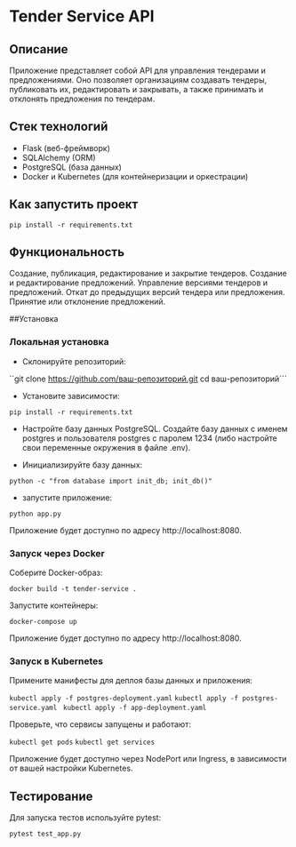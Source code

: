 # Tender Service API
##

## Описание

Приложение представляет собой API для управления тендерами и предложениями. Оно позволяет организациям создавать тендеры, публиковать их, редактировать и закрывать, а также принимать и отклонять предложения по тендерам.

## Стек технологий

- Flask (веб-фреймворк)
- SQLAlchemy (ORM)
- PostgreSQL (база данных)
- Docker и Kubernetes (для контейнеризации и оркестрации)
##

## Как запустить проект

```pip install -r requirements.txt```


## Функциональность
Создание, публикация, редактирование и закрытие тендеров.
Создание и редактирование предложений.
Управление версиями тендеров и предложений.
Откат до предыдущих версий тендера или предложения.
Принятие или отклонение предложений.

##Установка

### Локальная установка
- Склонируйте репозиторий:

``git clone https://github.com/ваш-репозиторий.git
cd ваш-репозиторий```

- Установите зависимости:

```pip install -r requirements.txt```

- Настройте базу данных PostgreSQL. Создайте базу данных с именем postgres и пользователя postgres с паролем 1234 (либо настройте свои переменные окружения в файле .env).

- Инициализируйте базу данных:

```python -c "from database import init_db; init_db()"```

- запустите приложение:

```python app.py```

Приложение будет доступно по адресу http://localhost:8080.

### Запуск через Docker
Соберите Docker-образ:

```docker build -t tender-service .```

Запустите контейнеры:

```docker-compose up```

Приложение будет доступно по адресу http://localhost:8080.

### Запуск в Kubernetes
Примените манифесты для деплоя базы данных и приложения:

```kubectl apply -f postgres-deployment.yaml```
```kubectl apply -f postgres-service.yaml```
``` kubectl apply -f app-deployment.yaml```

Проверьте, что сервисы запущены и работают:

```kubectl get pods```
```kubectl get services```

Приложение будет доступно через NodePort или Ingress, в зависимости от вашей настройки Kubernetes.

## Тестирование
Для запуска тестов используйте pytest:

```pytest test_app.py```

##

